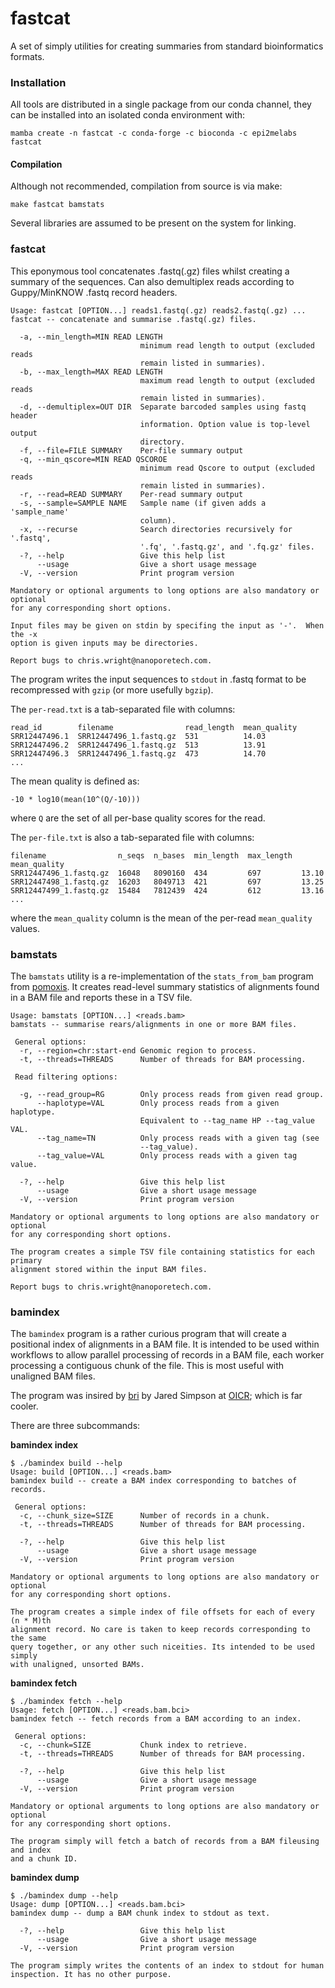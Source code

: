 # fastcat

A set of simply utilities for creating summaries from standard bioinformatics formats.

### Installation

All tools are distributed in a single package from our conda channel, they can be installed
into an isolated conda environment with:

```
mamba create -n fastcat -c conda-forge -c bioconda -c epi2melabs fastcat
```

#### Compilation

Although not recommended, compilation from source is via make:

```
make fastcat bamstats
```

Several libraries are assumed to be present on the system for linking.

### fastcat

This eponymous tool concatenates .fastq(.gz) files whilst creating a summary
of the sequences. Can also demultiplex reads according to Guppy/MinKNOW
.fastq record headers.

```
Usage: fastcat [OPTION...] reads1.fastq(.gz) reads2.fastq(.gz) ...
fastcat -- concatenate and summarise .fastq(.gz) files.

  -a, --min_length=MIN READ LENGTH
                             minimum read length to output (excluded reads
                             remain listed in summaries).
  -b, --max_length=MAX READ LENGTH
                             maximum read length to output (excluded reads
                             remain listed in summaries).
  -d, --demultiplex=OUT DIR  Separate barcoded samples using fastq header
                             information. Option value is top-level output
                             directory.
  -f, --file=FILE SUMMARY    Per-file summary output
  -q, --min_qscore=MIN READ QSCOROE
                             minimum read Qscore to output (excluded reads
                             remain listed in summaries).
  -r, --read=READ SUMMARY    Per-read summary output
  -s, --sample=SAMPLE NAME   Sample name (if given adds a 'sample_name'
                             column).
  -x, --recurse              Search directories recursively for '.fastq',
                             '.fq', '.fastq.gz', and '.fq.gz' files.
  -?, --help                 Give this help list
      --usage                Give a short usage message
  -V, --version              Print program version

Mandatory or optional arguments to long options are also mandatory or optional
for any corresponding short options.

Input files may be given on stdin by specifing the input as '-'.  When the -x
option is given inputs may be directories.

Report bugs to chris.wright@nanoporetech.com.
```

The program writes the input sequences to `stdout` in .fastq format to be
recompressed with `gzip` (or more usefully `bgzip`).

The `per-read.txt` is a tab-separated file with columns:

```
read_id        filename                read_length  mean_quality
SRR12447496.1  SRR12447496_1.fastq.gz  531          14.03
SRR12447496.2  SRR12447496_1.fastq.gz  513          13.91
SRR12447496.3  SRR12447496_1.fastq.gz  473          14.70
...
```

The mean quality is defined as:
```
-10 * log10(mean(10^(Q/-10)))
```

where `Q` are the set of all per-base quality scores for the read.

The `per-file.txt` is also a tab-separated file with columns:

```
filename                n_seqs  n_bases  min_length  max_length  mean_quality
SRR12447496_1.fastq.gz  16048   8090160  434         697         13.10
SRR12447498_1.fastq.gz  16203   8049713  421         697         13.25
SRR12447499_1.fastq.gz  15484   7812439  424         612         13.16
...
```
where the `mean_quality` column is the mean of the per-read `mean_quality` values.

### bamstats

The `bamstats` utility is a re-implementation of the `stats_from_bam` program
from [pomoxis](github.com/nanoporetech/pomoxis). It creates read-level summary
statistics of alignments found in a BAM file and reports these in a TSV file.

```
Usage: bamstats [OPTION...] <reads.bam>
bamstats -- summarise rears/alignments in one or more BAM files.

 General options:
  -r, --region=chr:start-end Genomic region to process.
  -t, --threads=THREADS      Number of threads for BAM processing.

 Read filtering options:

  -g, --read_group=RG        Only process reads from given read group.
      --haplotype=VAL        Only process reads from a given haplotype.
                             Equivalent to --tag_name HP --tag_value VAL.
      --tag_name=TN          Only process reads with a given tag (see
                             --tag_value).
      --tag_value=VAL        Only process reads with a given tag value.

  -?, --help                 Give this help list
      --usage                Give a short usage message
  -V, --version              Print program version

Mandatory or optional arguments to long options are also mandatory or optional
for any corresponding short options.

The program creates a simple TSV file containing statistics for each primary
alignment stored within the input BAM files.

Report bugs to chris.wright@nanoporetech.com.
```


### bamindex

The `bamindex` program is a rather curious program that will create a positional index
of alignments in a BAM file. It is intended to be used  within workflows to allow
parallel processing of records in a BAM file, each worker processing a contiguous chunk
of the file. This is most useful with unaligned BAM files.

The program was insired by [bri](https://github.com/jts/bri) by Jared Simpson at [OICR](https://oicr.on.ca/);
which is far cooler.

There are three subcommands:

**bamindex index**

```
$ ./bamindex build --help
Usage: build [OPTION...] <reads.bam>
bamindex build -- create a BAM index corresponding to batches of records.

 General options:
  -c, --chunk_size=SIZE      Number of records in a chunk.
  -t, --threads=THREADS      Number of threads for BAM processing.

  -?, --help                 Give this help list
      --usage                Give a short usage message
  -V, --version              Print program version

Mandatory or optional arguments to long options are also mandatory or optional
for any corresponding short options.

The program creates a simple index of file offsets for each of every (n * M)th
alignment record. No care is taken to keep records corresponding to the same
query together, or any other such niceities. Its intended to be used simply
with unaligned, unsorted BAMs.
```

**bamindex fetch**

```
$ ./bamindex fetch --help
Usage: fetch [OPTION...] <reads.bam.bci>
bamindex fetch -- fetch records from a BAM according to an index.

 General options:
  -c, --chunk=SIZE           Chunk index to retrieve.
  -t, --threads=THREADS      Number of threads for BAM processing.

  -?, --help                 Give this help list
      --usage                Give a short usage message
  -V, --version              Print program version

Mandatory or optional arguments to long options are also mandatory or optional
for any corresponding short options.

The program simply will fetch a batch of records from a BAM fileusing and index
and a chunk ID.
```

**bamindex dump**

```
$ ./bamindex dump --help 
Usage: dump [OPTION...] <reads.bam.bci>
bamindex dump -- dump a BAM chunk index to stdout as text.

  -?, --help                 Give this help list
      --usage                Give a short usage message
  -V, --version              Print program version

The program simply writes the contents of an index to stdout for human
inspection. It has no other purpose.
```
